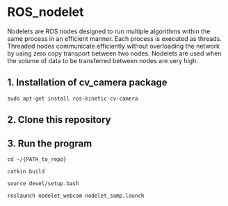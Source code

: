 # ROS_nodelet

Nodelets are ROS nodes designed to run multiple algorithms within the same process in an efficient manner. Each process is executed as threads. Threaded nodes communicate efficiently without overloading the network by using zero copy transport between two nodes. Nodelets are used when the volume of data to be transferred between nodes are very high. 

## 1. Installation of cv_camera package

`sudo apt-get install ros-kinetic-cv-camera`

## 2. Clone this repository

## 3. Run the program

`cd ~/{PATH_to_repo}`

`catkin build`

`source devel/setup.bash`

`roslaunch nodelet_webcam nodelet_samp.launch`
